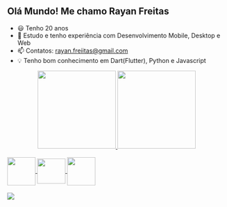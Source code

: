 ## Olá Mundo! Me chamo Rayan Freitas

- 😃 Tenho 20 anos
- 🔭 Estudo e tenho experiência com Desenvolvimento Mobile, Desktop e Web
- 📫 Contatos: rayan.freiitas@gmail.com
- 💡 Tenho bom conhecimento em Dart(Flutter), Python e Javascript
<div align="center">
  <a href="https://github.com/Rayan-Freitas">
  <img height="180em" src="https://github-readme-stats.vercel.app/api?username=Rayan-Freitas&show_icons=true&theme=blue-green&include_all_commits=true&count_private=true"/>
  <img height="180em" src="https://github-readme-stats.vercel.app/api/top-langs/?username=Rayan-Freitas&layout=compact&langs_count=7&theme=blue-green"/>
</div>
<div style="display: inline_block"><br>
  <img align="center"  height="65" width="65" src="https://www.svgrepo.com/show/353751/flutter.svg">
  <img align="center"  height="58" width="65" src="https://cdn.jsdelivr.net/gh/devicons/devicon/icons/python/python-original.svg">
  <img align="center"  height="65" width="65" src="https://www.svgrepo.com/show/349419/javascript.svg">
</div>
 <br>
<div> 
  <a href="https://www.linkedin.com/in/rayan-freitas-7a75a3220/" target="_blank"><img src="https://img.shields.io/badge/-LinkedIn-%230077B5?style=for-the-badge&logo=linkedin&logoColor=white" target="_blank"></a> 
</div>

